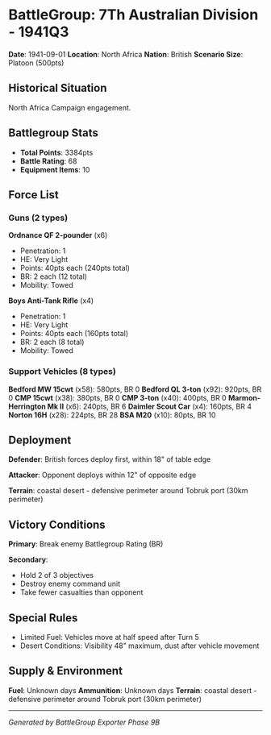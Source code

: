 # BattleGroup: 7Th Australian Division - 1941Q3

**Date**: 1941-09-01
**Location**: North Africa
**Nation**: British
**Scenario Size**: Platoon (500pts)

## Historical Situation

North Africa Campaign engagement.

## Battlegroup Stats

- **Total Points**: 3384pts
- **Battle Rating**: 68
- **Equipment Items**: 10

## Force List

### Guns (2 types)

**Ordnance QF 2-pounder** (x6)
- Penetration: 1
- HE: Very Light
- Points: 40pts each (240pts total)
- BR: 2 each (12 total)
- Mobility: Towed

**Boys Anti-Tank Rifle** (x4)
- Penetration: 1
- HE: Very Light
- Points: 40pts each (160pts total)
- BR: 2 each (8 total)
- Mobility: Towed

### Support Vehicles (8 types)

**Bedford MW 15cwt** (x58): 580pts, BR 0
**Bedford QL 3-ton** (x92): 920pts, BR 0
**CMP 15cwt** (x38): 380pts, BR 0
**CMP 3-ton** (x40): 400pts, BR 0
**Marmon-Herrington Mk II** (x6): 240pts, BR 6
**Daimler Scout Car** (x4): 160pts, BR 4
**Norton 16H** (x28): 224pts, BR 28
**BSA M20** (x10): 80pts, BR 10

## Deployment

**Defender**: British forces deploy first, within 18" of table edge

**Attacker**: Opponent deploys within 12" of opposite edge

**Terrain**: coastal desert - defensive perimeter around Tobruk port (30km perimeter)

## Victory Conditions

**Primary**: Break enemy Battlegroup Rating (BR)

**Secondary**:
- Hold 2 of 3 objectives
- Destroy enemy command unit
- Take fewer casualties than opponent

## Special Rules

- Limited Fuel: Vehicles move at half speed after Turn 5
- Desert Conditions: Visibility 48" maximum, dust after vehicle movement

## Supply & Environment

**Fuel**: Unknown days
**Ammunition**: Unknown days
**Terrain**: coastal desert - defensive perimeter around Tobruk port (30km perimeter)

---

*Generated by BattleGroup Exporter Phase 9B*
